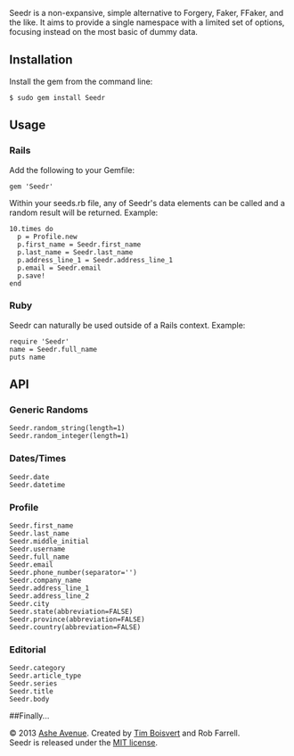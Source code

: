 Seedr is a non-expansive, simple alternative to Forgery, Faker, FFaker, and the like. It aims to provide a single namespace with a limited set of options, focusing instead on the most basic of dummy data. 

## Installation

Install the gem from the command line:

    $ sudo gem install Seedr

## Usage

### Rails

Add the following to your Gemfile:

    gem 'Seedr'

Within your seeds.rb file, any of Seedr's data elements can be called and a random result will be returned. Example:

    10.times do
      p = Profile.new
      p.first_name = Seedr.first_name
      p.last_name = Seedr.last_name
      p.address_line_1 = Seedr.address_line_1
      p.email = Seedr.email
      p.save!
    end

### Ruby

Seedr can naturally be used outside of a Rails context. Example:

    require 'Seedr'
    name = Seedr.full_name
    puts name
    
## API

### Generic Randoms

    Seedr.random_string(length=1)
    Seedr.random_integer(length=1)
    
### Dates/Times

    Seedr.date
    Seedr.datetime
    
### Profile

    Seedr.first_name
    Seedr.last_name
    Seedr.middle_initial
    Seedr.username
    Seedr.full_name
    Seedr.email
    Seedr.phone_number(separator='')
    Seedr.company_name
    Seedr.address_line_1
    Seedr.address_line_2
    Seedr.city
    Seedr.state(abbreviation=FALSE)
    Seedr.province(abbreviation=FALSE)
    Seedr.country(abbreviation=FALSE)
    
### Editorial

    Seedr.category
    Seedr.article_type
    Seedr.series
    Seedr.title
    Seedr.body
    
##Finally...

© 2013 <a href="http://www.asheavenue.com">Ashe Avenue</a>. Created by <a href="http://twitter.com/timboisvert">Tim Boisvert</a> and Rob Farrell.
<br />
Seedr is released under the <a href="http://opensource.org/licenses/MIT">MIT license</a>.
